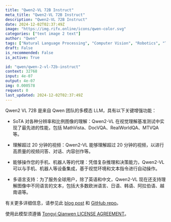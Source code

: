 ```yaml
---
title: "Qwen2-VL 72B Instruct"
meta_title: "Qwen2-VL 72B Instruct"
description: "Qwen2-VL 72B Instruct"
date: 2024-12-02T02:37:49Z
image: "https://img.rifx.online/icons/qwen-color.svg"
categories: ["text image 2 text"]
author: "Qwen"
tags: ["Natural Language Processing", "Computer Vision", "Robotics", "Technology/Web"]
draft: False
is_recommended: False
is_active: True

id: "qwen/qwen-2-vl-72b-instruct"
context: 32768
input: 4e-07
output: 4e-07
img: 0.000578
request: 0
last_updated: 2024-12-02T02:37:49Z
---
```


Qwen2 VL 72B 是来自 Qwen 团队的多模态 LLM，具有以下关键增强功能：

- SoTA 对各种分辨率和比例图像的理解：Qwen2-VL 在视觉理解基准测试中实现了最先进的性能，包括 MathVista、DocVQA、RealWorldQA、MTVQA 等。

- 理解超过 20 分钟的视频：Qwen2-VL 能够理解超过 20 分钟的视频，以进行高质量的视频问答、对话、内容创作等。

- 能够操作您的手机、机器人等的代理：凭借复杂推理和决策能力，Qwen2-VL 可以与手机、机器人等设备集成，基于视觉环境和文本指令进行自动操作。

- 多语言支持：为了服务全球用户，除了英语和中文，Qwen2-VL 现在还支持理解图像中不同语言的文本，包括大多数欧洲语言、日语、韩语、阿拉伯语、越南语等。

有关更多详细信息，请参见此 [blog post](https://qwenlm.github.io/blog/qwen2-vl/) 和 [GitHub repo](https://github.com/QwenLM/Qwen2-VL)。

使用此模型须遵循 [Tongyi Qianwen LICENSE AGREEMENT](https://huggingface.co/Qwen/Qwen1.5-110B-Chat/blob/main/LICENSE)。

